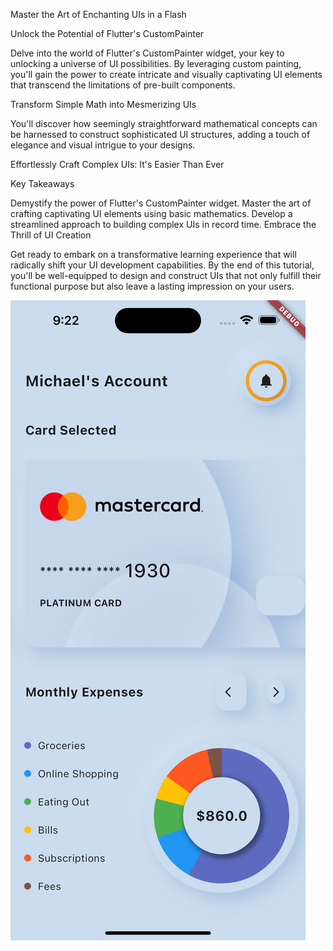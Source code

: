 Master the Art of Enchanting UIs in a Flash

Unlock the Potential of Flutter's CustomPainter

Delve into the world of Flutter's CustomPainter widget, your key to unlocking a universe of UI possibilities. By leveraging custom painting, you'll gain the power to create intricate and visually captivating UI elements that transcend the limitations of pre-built components.

Transform Simple Math into Mesmerizing UIs

You'll discover how seemingly straightforward mathematical concepts can be harnessed to construct sophisticated UI structures, adding a touch of elegance and visual intrigue to your designs.

Effortlessly Craft Complex UIs: It's Easier Than Ever


Key Takeaways

Demystify the power of Flutter's CustomPainter widget.
Master the art of crafting captivating UI elements using basic mathematics.
Develop a streamlined approach to building complex UIs in record time.
Embrace the Thrill of UI Creation

Get ready to embark on a transformative learning experience that will radically shift your UI development capabilities. By the end of this tutorial, you'll be well-equipped to design and construct UIs that not only fulfill their functional purpose but also leave a lasting impression on your users.



![i1](assets/simulator.png)
